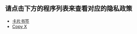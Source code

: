 ## 请点击下方的程序列表来查看对应的隐私政策
- [卡片书签](https://github.com/kkCode/Card-bookmarks/edit/master/PrivacyPolicy_card_bookmark.md)
- [Copy X](https://github.com/kkCode/Card-bookmarks/edit/master/PrivacyPolicy_copy_x.md)
